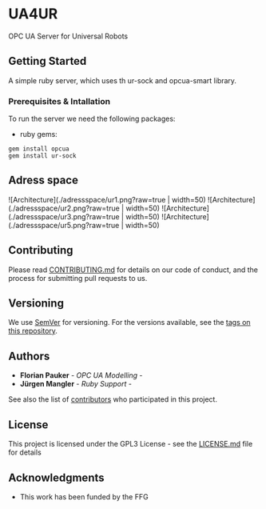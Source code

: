 # UA4UR

OPC UA Server for Universal Robots

## Getting Started

A simple ruby server, which uses th ur-sock and opcua-smart library.

### Prerequisites & Intallation

To run the server we need the following packages:

* ruby gems:
```
gem install opcua
gem install ur-sock
```

## Adress space

![Architecture](./adressspace/ur1.png?raw=true | width=50)
![Architecture](./adressspace/ur2.png?raw=true | width=50)
![Architecture](./adressspace/ur3.png?raw=true | width=50)
![Architecture](./adressspace/ur5.png?raw=true | width=50)

## Contributing

Please read [CONTRIBUTING.md](https://gist.github.com/PurpleBooth/b24679402957c63ec426) for details on our code of conduct, and the process for submitting pull requests to us.

## Versioning

We use [SemVer](http://semver.org/) for versioning. For the versions available, see the [tags on this repository](https://intra.acdp.at/gogs/fpauker/ua4ur/tags).

## Authors

* **Florian Pauker** - *OPC UA Modelling* -
* **Jürgen Mangler** - *Ruby Support* -

See also the list of [contributors](https://intra.acdp.at/gogs/fpauker/ua4ur/contributors) who participated in this project.

## License

This project is licensed under the GPL3 License - see the [LICENSE.md](LICENSE.md) file for details

## Acknowledgments

* This work has been funded by the FFG

